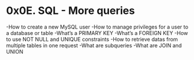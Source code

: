 # 0x0E. SQL - More queries
-How to create a new MySQL user
-How to manage privileges for a user to a database or table
-What’s a PRIMARY KEY
-What’s a FOREIGN KEY
-How to use NOT NULL and UNIQUE constraints
-How to retrieve datas from multiple tables in one request
-What are subqueries
-What are JOIN and UNION